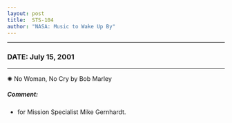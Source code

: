 ```yaml
---
layout: post
title:  STS-104
author: "NASA: Music to Wake Up By"
---
```


----
### DATE: July 15, 2001
----
✺ No Woman, No Cry by Bob Marley

##### Comment:
* for Mission Specialist Mike Gernhardt.
